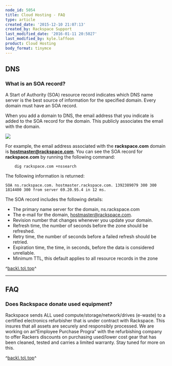 ```yaml
---
node_id: 5054
title: Cloud Hosting - FAQ
type: article
created_date: '2015-12-10 21:07:13'
created_by: Rackspace Support
last_modified_date: '2016-01-11 20:5027'
last_modified_by: kyle.laffoon
product: Cloud Hosting
body_format: tinymce
---
```


DNS
---

### What is an SOA record?

A Start of Authority (SOA) resource record indicates which DNS name
server is the best source of information for the specified domain. Every
domain must have an SOA record.

When you add a domain to DNS, the email address that you indicate is
added to the SOA record for the domain. This publicly associates the
email with the domain.

![](/knowledge_center/sites/default/files/field/image/emailtoDomainassociation.png)

For example, the email address associated with the **rackspace.com**
domain is **hostmaster@rackspace.com**. You can see the SOA record for
**rackspace.com** by running the following command:

        dig rackspace.com +nssearch

 

The following information is returned:

    SOA ns.rackspace.com. hostmaster.rackspace.com. 1392389079 300 300 1814400 300 from server 69.20.95.4 in 12 ms. 

 

The SOA record includes the following details:

-   The primary name server for the domain, ns.rackspace.com
-   The e-mail for the domain, hostmaster@rackspace.com.
-   Revision number that changes whenever you update your domain.
-   Refresh time, the number of seconds before the zone should be
    refreshed.
-   Retry time, the number of seconds before a failed refresh should be
    retried.
-   Expiration time, the time, in seconds, before the data is considered
    unreliable.
-   Minimum TTL, this default applies to all resource records in the
    zone

^[back\\ to\\ top](#top)^

* * * * *

FAQ
---

### Does Rackspace donate used equipment?

Rackspace sends ALL used compute/storage/network/drives (e-waste) to a
certified electronics refurbisher that is under contract with Rackspace.
This insures that all assets are securely and responsibly processed. We
are working on an&ldquo;Employee Purchase Progra&rdquo; with the refurbishing
company to offer Rackers discounts on purchasing used/lower cost gear
that has been cleaned, tested and carries a limited warranty. Stay tuned
for more on this.

^[back\\ to\\ top](#top)^

